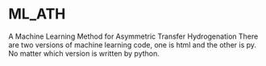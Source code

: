 # ML_ATH
A Machine Learning Method for Asymmetric Transfer Hydrogenation
There are two versions of machine learning code, one is html and the other is py. No matter which version is written by python.
